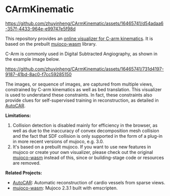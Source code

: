 # CArmKinematic

https://github.com/zhuyinheng/CArmKinematic/assets/16465741/d54adaa6-357f-4433-964e-e99747e5f98d


This repository provides an [online visualizer for C-arm kinematics](https://zyh.science/CArmKinematic). It is based on the prebuilt [mujoco-wasm](https://zalo.github.io/mujoco_wasm/) library. 

C-Arm is commonly used in Digital Subtracted Angiography, as shown in the example image below.

https://github.com/zhuyinheng/CArmKinematic/assets/16465741/731d4197-9187-41bd-8ac0-f7cc59285150


The images, or sequence of images, are captured from multiple views, constrained by C-arm kinematics as well as bed translation. This visualizer is used to understand these constraints. In fact, these constraints also provide clues for self-supervised training in reconstruction, as detailed in [AutoCAR](https://autocar.zyh.science).

**Limitations:**

1. Collision detection is disabled mainly for efficiency in the browser, as well as due to the inaccuracy of convex decomposition mesh collision and the fact that SDF collision is only supported in the form of a plug-in in more recent versions of mujoco, e.g. 3.0.
2. It's based on a prebuilt mujoco. If you want to use new features in mujoco or create your own visualizer, please check out the original [mujoco-wasm](https://zalo.github.io/mujoco_wasm/) instead of this, since or building-stage code or resources are removed.

**Related Projects:**

- [AutoCAR](https://autocar.zyh.science): Automatic reconstruction of cardio vessels from sparse views.
- [mujoco-wasm](https://zalo.github.io/mujoco_wasm/): Mujoco 2.3.1 built with emscripten.
